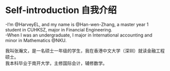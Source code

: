 # Self-introduction 自我介绍  
-I’m @HarveyEL, and my name is @Han-wen-Zhang, a master year 1 student in CUHKSZ, major in Financial Engineering.  
-When I was an undergraduate, I major in International accounting and minor in Mathematics @NKU. 

我叫张瀚文，是一名硕士一年级的学生，我在香港中文大学（深圳）就读金融工程硕士。  
我本科毕业于南开大学，主修国际会计，辅修数学。  





<!---
HarveyEL/HarveyEL is a ✨ special ✨ repository because its `README.md` (this file) appears on your GitHub profile.
You can click the Preview link to take a look at your changes.
--->
